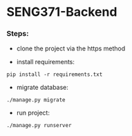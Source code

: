 # SENG371-Backend

### Steps:


- clone the project via the https method

- install requirements:

`pip install -r requirements.txt`

- migrate database:

`./manage.py migrate`

- run project:

`./manage.py runserver`

